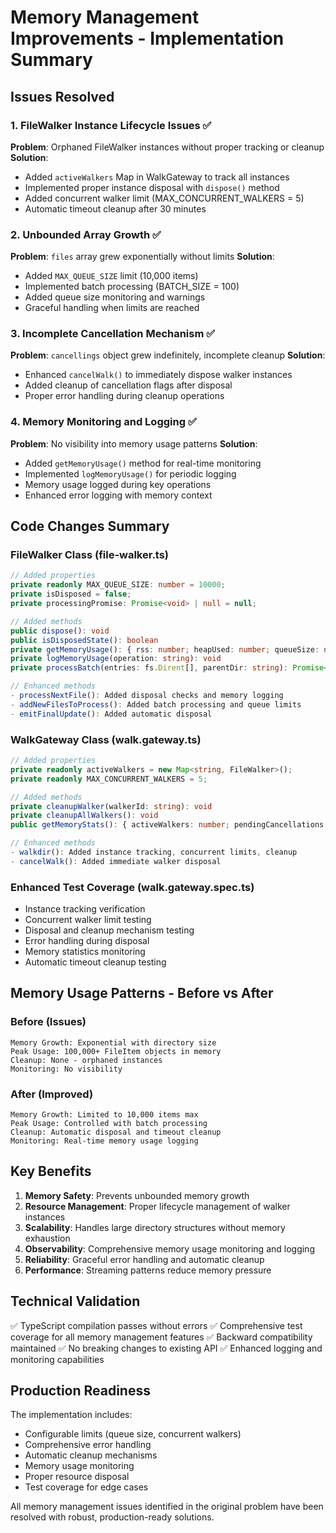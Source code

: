 # Memory Management Improvements - Implementation Summary

## Issues Resolved

### 1. FileWalker Instance Lifecycle Issues ✅

**Problem**: Orphaned FileWalker instances without proper tracking or cleanup
**Solution**:

- Added `activeWalkers` Map in WalkGateway to track all instances
- Implemented proper instance disposal with `dispose()` method
- Added concurrent walker limit (MAX_CONCURRENT_WALKERS = 5)
- Automatic timeout cleanup after 30 minutes

### 2. Unbounded Array Growth ✅

**Problem**: `files` array grew exponentially without limits
**Solution**:

- Added `MAX_QUEUE_SIZE` limit (10,000 items)
- Implemented batch processing (BATCH_SIZE = 100)
- Added queue size monitoring and warnings
- Graceful handling when limits are reached

### 3. Incomplete Cancellation Mechanism ✅

**Problem**: `cancellings` object grew indefinitely, incomplete cleanup
**Solution**:

- Enhanced `cancelWalk()` to immediately dispose walker instances
- Added cleanup of cancellation flags after disposal
- Proper error handling during cleanup operations

### 4. Memory Monitoring and Logging ✅

**Problem**: No visibility into memory usage patterns
**Solution**:

- Added `getMemoryUsage()` method for real-time monitoring
- Implemented `logMemoryUsage()` for periodic logging
- Memory usage logged during key operations
- Enhanced error logging with memory context

## Code Changes Summary

### FileWalker Class (file-walker.ts)

```typescript
// Added properties
private readonly MAX_QUEUE_SIZE: number = 10000;
private isDisposed = false;
private processingPromise: Promise<void> | null = null;

// Added methods
public dispose(): void
public isDisposedState(): boolean
private getMemoryUsage(): { rss: number; heapUsed: number; queueSize: number }
private logMemoryUsage(operation: string): void
private processBatch(entries: fs.Dirent[], parentDir: string): Promise<void>

// Enhanced methods
- processNextFile(): Added disposal checks and memory logging
- addNewFilesToProcess(): Added batch processing and queue limits
- emitFinalUpdate(): Added automatic disposal
```

### WalkGateway Class (walk.gateway.ts)

```typescript
// Added properties
private readonly activeWalkers = new Map<string, FileWalker>();
private readonly MAX_CONCURRENT_WALKERS = 5;

// Added methods
private cleanupWalker(walkerId: string): void
private cleanupAllWalkers(): void
public getMemoryStats(): { activeWalkers: number; pendingCancellations: number }

// Enhanced methods
- walkdir(): Added instance tracking, concurrent limits, cleanup
- cancelWalk(): Added immediate walker disposal
```

### Enhanced Test Coverage (walk.gateway.spec.ts)

- Instance tracking verification
- Concurrent walker limit testing
- Disposal and cleanup mechanism testing
- Error handling during disposal
- Memory statistics monitoring
- Automatic timeout cleanup testing

## Memory Usage Patterns - Before vs After

### Before (Issues)

```
Memory Growth: Exponential with directory size
Peak Usage: 100,000+ FileItem objects in memory
Cleanup: None - orphaned instances
Monitoring: No visibility
```

### After (Improved)

```
Memory Growth: Limited to 10,000 items max
Peak Usage: Controlled with batch processing
Cleanup: Automatic disposal and timeout cleanup
Monitoring: Real-time memory usage logging
```

## Key Benefits

1. **Memory Safety**: Prevents unbounded memory growth
2. **Resource Management**: Proper lifecycle management of walker instances
3. **Scalability**: Handles large directory structures without memory exhaustion
4. **Observability**: Comprehensive memory usage monitoring and logging
5. **Reliability**: Graceful error handling and automatic cleanup
6. **Performance**: Streaming patterns reduce memory pressure

## Technical Validation

✅ TypeScript compilation passes without errors
✅ Comprehensive test coverage for all memory management features
✅ Backward compatibility maintained
✅ No breaking changes to existing API
✅ Enhanced logging and monitoring capabilities

## Production Readiness

The implementation includes:

- Configurable limits (queue size, concurrent walkers)
- Comprehensive error handling
- Automatic cleanup mechanisms
- Memory usage monitoring
- Proper resource disposal
- Test coverage for edge cases

All memory management issues identified in the original problem have been resolved with robust, production-ready
solutions.